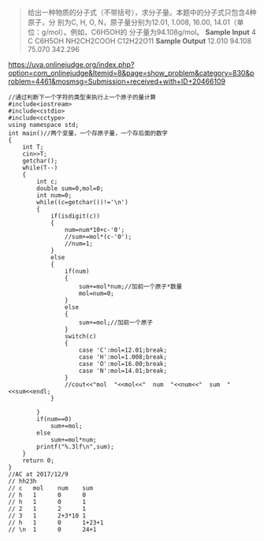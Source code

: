 > 给出一种物质的分子式（不带括号），求分子量。本题中的分子式只包含4种原子，分
别为C, H, O, N，原子量分别为12.01, 1.008, 16.00, 14.01（单位：g/mol）。例如，C6H5OH的
分子量为94.108g/mol。
**Sample Input**
4
C
C6H5OH
NH2CH2COOH
C12H22O11
**Sample Output**
12.010
94.108
75.070
342.296

https://uva.onlinejudge.org/index.php?option=com_onlinejudge&Itemid=8&page=show_problem&category=830&problem=4461&mosmsg=Submission+received+with+ID+20466109
```
//通过判断下一个字符的类型来执行上一个原子的量计算
#include<iostream>
#include<cstdio>
#include<cctype>
using namespace std;
int main()//两个变量，一个存原子量，一个存后面的数字
{
    int T;
    cin>>T;
    getchar();
    while(T--)
    {
        int c;
        double sum=0,mol=0;
        int num=0;
        while((c=getchar())!='\n')
        {
            if(isdigit(c))
            {
                num=num*10+c-'0';
                //sum+=mol*(c-'0');
                //num=1;
            }
            else
            {
                if(num)
                {
                    sum+=mol*num;//加前一个原子*数量
                    mol=num=0;
                }
                else
                {
                    sum+=mol;//加前一个原子
                }
                switch(c)
                {
                    case 'C':mol=12.01;break;
                    case 'H':mol=1.008;break;
                    case 'O':mol=16.00;break;
                    case 'N':mol=14.01;break;
                }
                //cout<<"mol  "<<mol<<"  num  "<<num<<"  sum  "<<sum<<endl;
            }

        }
        if(num==0)
            sum+=mol;
        else
            sum+=mol*num;
        printf("%.3lf\n",sum);
    }
    return 0;
}
//AC at 2017/12/9
// hh23h
// c   mol    num    sum
// h   1      0      0
// h   1      0      1
// 2   1      2      1
// 3   1      2+3*10 1
// h   1      0      1+23+1
// \n  1      0      24+1



```
